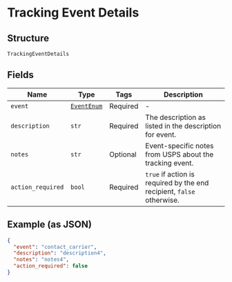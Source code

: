 
# Tracking Event Details

## Structure

`TrackingEventDetails`

## Fields

| Name | Type | Tags | Description |
|  --- | --- | --- | --- |
| `event` | [`EventEnum`](../../doc/models/event-enum.md) | Required | - |
| `description` | `str` | Required | The description as listed in the description for event. |
| `notes` | `str` | Optional | Event-specific notes from USPS about the tracking event. |
| `action_required` | `bool` | Required | `true` if action is required by the end recipient, `false` otherwise. |

## Example (as JSON)

```json
{
  "event": "contact_carrier",
  "description": "description4",
  "notes": "notes4",
  "action_required": false
}
```

